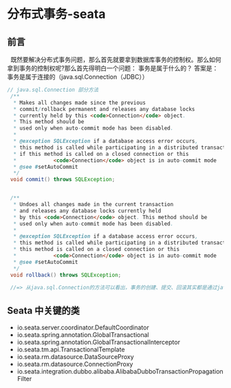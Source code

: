 # 分布式事务-seata
## 前言
&nbsp;&nbsp;既然要解决分布式事务问题，那么首先就要拿到数据库事务的控制权。那么如何拿到事务的控制权呢?那么首先得明白一个问题： 事务是属于什么的？ 答案是： 事务是属于连接的（java.sql.Connection（JDBC））
   ```java
   // java.sql.Connection 部分方法
    /**
     * Makes all changes made since the previous
     * commit/rollback permanent and releases any database locks
     * currently held by this <code>Connection</code> object.
     * This method should be
     * used only when auto-commit mode has been disabled.
     *
     * @exception SQLException if a database access error occurs,
     * this method is called while participating in a distributed transaction,
     * if this method is called on a closed connection or this
     *            <code>Connection</code> object is in auto-commit mode
     * @see #setAutoCommit
     */
    void commit() throws SQLException;


    /**
     * Undoes all changes made in the current transaction
     * and releases any database locks currently held
     * by this <code>Connection</code> object. This method should be
     * used only when auto-commit mode has been disabled.
     *
     * @exception SQLException if a database access error occurs,
     * this method is called while participating in a distributed transaction,
     * this method is called on a closed connection or this
     *            <code>Connection</code> object is in auto-commit mode
     * @see #setAutoCommit
     */
    void rollback() throws SQLException;

    //=> 从java.sql.Connection的方法可以看出，事务的创建、提交、回滚其实都是通过java.sql.Connection来操作的，起其实也就是通过“连接”来操作的，从而得出："事务是属于连接的" 这一结论
   ```
## Seata 中关键的类
- io.seata.server.coordinator.DefaultCoordinator
- io.seata.spring.annotation.GlobalTransactional
- io.seata.spring.annotation.GlobalTransactionalInterceptor
- io.seata.tm.api.TransactionalTemplate
- io.seata.rm.datasource.DataSourceProxy
- io.seata.rm.datasource.ConnectionProxy
- io.seata.integration.dubbo.alibaba.AlibabaDubboTransactionPropagationFilter